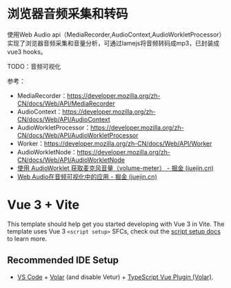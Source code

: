 # 浏览器音频采集和转码

使用Web Audio api（MediaRecorder,AudioContext,AudioWorkletProcessor）实现了浏览器音频采集和音量分析，可通过lamejs将音频转码成mp3，已封装成vue3 hooks。

TODO：音频可视化

参考：

* MediaRecorder：https://developer.mozilla.org/zh-CN/docs/Web/API/MediaRecorder
* AudioContext：https://developer.mozilla.org/zh-CN/docs/Web/API/AudioContext
* AudioWorkletProcessor：https://developer.mozilla.org/zh-CN/docs/Web/API/AudioWorkletProcessor
* Worker：https://developer.mozilla.org/zh-CN/docs/Web/API/Worker
* AudioWorkletNode：https://developer.mozilla.org/zh-CN/docs/Web/API/AudioWorkletNode
* [使用 AudioWorklet 获取麦克风音量（volume-meter） - 掘金 (juejin.cn)](https://juejin.cn/post/6992465931083464735)
* [Web Audio在音频可视化中的应用 - 掘金 (juejin.cn)](https://juejin.cn/post/6844903953130323976?searchId=202309191347029F86731B6AE47B916D52)

# Vue 3 + Vite

This template should help get you started developing with Vue 3 in Vite. The template uses Vue 3 `<script setup>` SFCs, check out the [script setup docs](https://v3.vuejs.org/api/sfc-script-setup.html#sfc-script-setup) to learn more.

## Recommended IDE Setup

- [VS Code](https://code.visualstudio.com/) + [Volar](https://marketplace.visualstudio.com/items?itemName=Vue.volar) (and disable Vetur) + [TypeScript Vue Plugin (Volar)](https://marketplace.visualstudio.com/items?itemName=Vue.vscode-typescript-vue-plugin).

